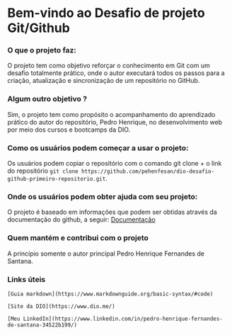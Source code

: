 # Bem-vindo ao Desafio de projeto Git/Github

### O que o projeto faz:

O projeto tem como objetivo reforçar o conhecimento em Git com um desafio totalmente prático, onde o autor executará todos os passos para a criação, atualização e sincronização de um repositório no GitHub.

### Algum outro objetivo ?

Sim, o projeto tem como propósito o acompanhamento do aprendizado prático do autor do repositório, Pedro Henrique, no desenvolvimento web por meio dos cursos e bootcamps da DIO.

### Como os usuários podem começar a usar o projeto:

Os usuários podem copiar o repositório com o comando git clone + o link do repositório `git clone https://github.com/pehenfesan/dio-desafio-github-primeiro-repositorio.git`.

### Onde os usuários podem obter ajuda com seu projeto:

O projeto é baseado em informações que podem ser obtidas através da documentação do github, a seguir: [Documentação](https://docs.github.com/pt)

### Quem mantém e contribui com o projeto

A princípio somente o autor principal Pedro Henrique Fernandes de Santana.

### Links úteis

	[Guia markdown](https://www.markdownguide.org/basic-syntax/#code)

	[Site da DIO](https://www.dio.me/)

	[Meu LinkedIn](https://www.linkedin.com/in/pedro-henrique-fernandes-de-santana-34522b199/)